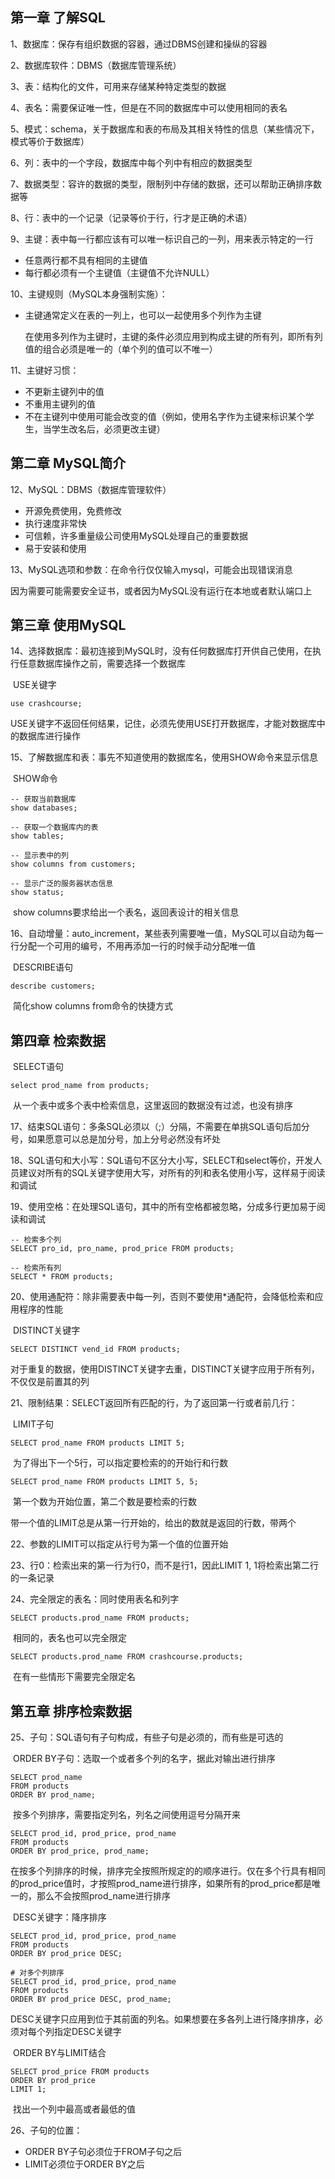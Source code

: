 ## 第一章 了解SQL

1、数据库：保存有组织数据的容器，通过DBMS创建和操纵的容器

2、数据库软件：DBMS（数据库管理系统）

3、表：结构化的文件，可用来存储某种特定类型的数据

4、表名：需要保证唯一性，但是在不同的数据库中可以使用相同的表名

5、模式：schema，关于数据库和表的布局及其相关特性的信息（某些情况下，模式等价于数据库）

6、列：表中的一个字段，数据库中每个列中有相应的数据类型

7、数据类型：容许的数据的类型，限制列中存储的数据，还可以帮助正确排序数据等

8、行：表中的一个记录（记录等价于行，行才是正确的术语）

9、主键：表中每一行都应该有可以唯一标识自己的一列，用来表示特定的一行

* 任意两行都不具有相同的主键值
* 每行都必须有一个主键值（主键值不允许NULL）

10、主键规则（MySQL本身强制实施）：

* 主键通常定义在表的一列上，也可以一起使用多个列作为主键

  在使用多列作为主键时，主键的条件必须应用到构成主键的所有列，即所有列值的组合必须是唯一的（单个列的值可以不唯一）

11、主键好习惯：

* 不更新主键列中的值
* 不重用主键列的值
* 不在主键列中使用可能会改变的值（例如，使用名字作为主键来标识某个学生，当学生改名后，必须更改主键）

## 第二章 MySQL简介

12、MySQL：DBMS（数据库管理软件）

* 开源免费使用，免费修改
* 执行速度非常快
* 可信赖，许多重量级公司使用MySQL处理自己的重要数据
* 易于安装和使用

13、MySQL选项和参数：在命令行仅仅输入mysql，可能会出现错误消息

​	因为需要可能需要安全证书，或者因为MySQL没有运行在本地或者默认端口上



## 第三章 使用MySQL

14、选择数据库：最初连接到MySQL时，没有任何数据库打开供自己使用，在执行任意数据库操作之前，需要选择一个数据库

​	USE关键字

```mysql
use crashcourse;
```

​	USE关键字不返回任何结果，记住，必须先使用USE打开数据库，才能对数据库中的数据库进行操作

15、了解数据库和表：事先不知道使用的数据库名，使用SHOW命令来显示信息

​	SHOW命令

```MYSQL
-- 获取当前数据库
show databases;

-- 获取一个数据库内的表
show tables;

-- 显示表中的列
show columns from customers;

-- 显示广泛的服务器状态信息
show status;
```

​	show columns要求给出一个表名，返回表设计的相关信息

16、自动增量：auto_increment，某些表列需要唯一值，MySQL可以自动为每一行分配一个可用的编号，不用再添加一行的时候手动分配唯一值

​	DESCRIBE语句

```mysql
describe customers;
```

​	简化show columns from命令的快捷方式



## 第四章 检索数据

​	SELECT语句

```mysql
select prod_name from products;
```

​	从一个表中或多个表中检索信息，这里返回的数据没有过滤，也没有排序

17、结束SQL语句：多条SQL必须以（;）分隔，不需要在单挑SQL语句后加分号，如果愿意可以总是加分号，加上分号必然没有坏处

18、SQL语句和大小写：SQL语句不区分大小写，SELECT和select等价，开发人员建议对所有的SQL关键字使用大写，对所有的列和表名使用小写，这样易于阅读和调试

19、使用空格：在处理SQL语句，其中的所有空格都被忽略，分成多行更加易于阅读和调试

```mysql
-- 检索多个列
SELECT pro_id, pro_name, prod_price FROM products;

-- 检索所有列
SELECT * FROM products;
```

20、使用通配符：除非需要表中每一列，否则不要使用*通配符，会降低检索和应用程序的性能

​	DISTINCT关键字

```mysql
SELECT DISTINCT vend_id FROM products;
```

​	对于重复的数据，使用DISTINCT关键字去重，DISTINCT关键字应用于所有列，不仅仅是前置其的列

21、限制结果：SELECT返回所有匹配的行，为了返回第一行或者前几行：

​	LIMIT子句

```mysql
SELECT prod_name FROM products LIMIT 5;
```

​	为了得出下一个5行，可以指定要检索的的开始行和行数

```mysql
SELECT prod_name FROM products LIMIT 5, 5;
```

​	第一个数为开始位置，第二个数是要检索的行数

​	带一个值的LIMIT总是从第一行开始的，给出的数就是返回的行数，带两个

22、参数的LIMIT可以指定从行号为第一个值的位置开始

23、行0：检索出来的第一行为行0，而不是行1，因此LIMIT 1, 1将检索出第二行的一条记录

24、完全限定的表名：同时使用表名和列字

```mysql
SELECT products.prod_name FROM products;
```

​	相同的，表名也可以完全限定

```mysql
SELECT products.prod_name FROM crashcourse.products;
```

​	在有一些情形下需要完全限定名



## 第五章 排序检索数据

25、子句：SQL语句有子句构成，有些子句是必须的，而有些是可选的

​	ORDER BY子句：选取一个或者多个列的名字，据此对输出进行排序

```mysql
SELECT prod_name 
FROM products 
ORDER BY prod_name;
```

​	按多个列排序，需要指定列名，列名之间使用逗号分隔开来

```mysql
SELECT prod_id, prod_price, prod_name 
FROM products
ORDER BY prod_price, prod_name;
```

​	在按多个列排序的时候，排序完全按照所规定的的顺序进行。仅在多个行具有相同的prod_price值时，才按照prod_name进行排序，如果所有的prod_price都是唯一的，那么不会按照prod_name进行排序

​	DESC关键字：降序排序

```mysql
SELECT prod_id, prod_price, prod_name 
FROM products
ORDER BY prod_price DESC;

# 对多个列排序
SELECT prod_id, prod_price, prod_name 
FROM products
ORDER BY prod_price DESC, prod_name;
```

​	DESC关键字只应用到位于其前面的列名。如果想要在多各列上进行降序排序，必须对每个列指定DESC关键字

​	ORDER BY与LIMIT结合

```mysql
SELECT prod_price FROM products
ORDER BY prod_price
LIMIT 1;
```

​	找出一个列中最高或者最低的值

26、子句的位置：

* ORDER BY子句必须位于FROM子句之后
* LIMIT必须位于ORDER BY之后

